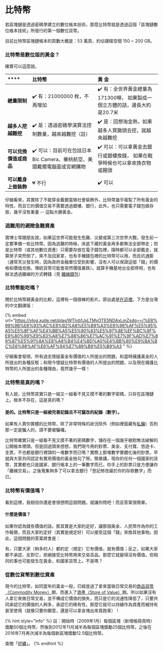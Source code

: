 # 比特幣

若區塊鏈是透過密碼學建立的數位帳本技術，那麼比特幣就是透過這個「區塊鏈數位帳本技術」所發行的第一個數位貨幣。

目前比特幣區塊鏈帳本的頁數大概是：53 萬頁，約佔硬碟空間 150 ~ 200 GB。

### 比特幣是數位版的黃金？

確實可以這麼說。

| \*\*\*\* | **比特幣** | **黃    金** |
| :--- | :--- | :--- |
| **總量限制** | ✔️ 有：21000000 枚，不再增加 | ✔️ 有：全世界黃金總量為171300噸， 如果製成一個立方體的話，邊長大約是20.7米 |
| **越多人挖越難挖** | ✔️ 是：透過密碼學演算法控制數量，越來越難挖（註） | ✔️ 是：回想淘金熱，如果越多人買鋤頭去挖，就越來越難挖 |
| **可以兌換價值或商品** | ✔️ 可以：目前可在包括日本 Bic Camera、樂桃航空、美國戴爾電腦面或官網購物 | ✔️ 可以：可以拿黃金去銀行或銀樓換錢， 如果在戰爭時候也可以拿來換衣物或饅頭 |
| **可以戴身上做裝飾** | 💔 不行 | ✔️ 可以 |

仔細看來，其實除了不能穿金戴銀當做社會裝飾外，比特幣幾乎複製了所有黃金的特性，而且它的價值交易不需要透過銀樓、銀行，此外，也只需要電子錢包做存放，幾乎沒有重量 -- 這點大勝黃金。

### 逃難用的避險急難資產

寶博士常跟朋友說，如果這世界可能發生危難、災變或第三次世界大戰，發生前一定要準備一些比特幣。因為逃難的時候，床底下藏的黃金再多都無法全部帶走；但是比特幣（或其他數位資產）只需要存放在電子錢包裡，隨時都可以全部戴走，就算房子突然倒了，來不及回家拿，也有手機錢包裡的比特幣可以用，而且抗通膨（通常天災發生時，因為政府金融單位受到影響，沒有人可以保證這個「錢」的價格和價值兌換，傳統貨幣可能會突然價值暴跌）。就算手機基地台全部停用，也有辦法透過離線的方式轉錢（見 [離線錢包](leng-bao/diy-zi-leng-bao-android-ban.md)）

### 比特幣能吃嗎？

關於比特幣跟黃金的比較，這裡有一個很棒的影片。原出處是[在這裡](https://www.youtube.com/watch?v=YHjYt6Jm5j8)。下方是台灣的中文翻譯版：

{% embed url="https://vlog.xuite.net/play/WTIyb1JxLTMyOTE5NDAxLmZsdg==/%E8%99%9B%E6%93%AC%E8%B2%A8%E5%B9%A3%E6%98%AF%E5%95%A5%E5%8F%AF%E4%BB%A5%E5%90%83%E5%97%8E%EF%BC%9F%E9%80%99%E9%83%A8%E7%88%86%E7%AC%91%E7%9F%AD%E7%89%87%E5%91%8A%E8%A8%B4%E4%BD%A0%E4%BB%80%E9%BA%BC%E6%98%AF%E6%AF%94%E7%89%B9%E5%B9%A3 " %}

仔細看會發現，所有過去懷疑黃金有價值的人所提出的問題，和當時擁護黃金的人所提出的各種反駁；和現今懷疑比特幣有價值的人所提出的問題，以及現在擁護比特幣的人所提出的各種理由，竟然幾乎一樣！

### 比特幣是真的嗎？

有人說，比特幣其實只是一組又一組看不見又摸不著的數字密碼，只存在區塊鏈上。根本不存在，這是真的嗎？

#### 是的。比特幣只是一組被完善記錄且不可竄改的紀錄（數字）。

如果有人賣你實體的比特幣，除了非常特殊的狀況除外（例如裡面藏有[私鑰](wallet/si/)）否則那一定是騙人的，請不要被騙囉。

比特幣確實只是一組看不見又摸不著的密碼數字，儲存在一個幾乎絕對無法破解的公開帳本裡頭。但是回過頭來想想，我們現今用的鈔票、美金、支付寶、悠遊卡、支票，不也都是銀行裡頭的一堆數字而已嗎？實際上那堆數字實體化後的鈔票，早就與大家共同認定有實用價值的黃金拖勾了呀。簡單講，現存的任何一個國家的貨幣，其實都也只是國家、銀行帳本上的一筆數字而已，你手上的鈔票只是方便讓你「離線交易」，之後蒐集夠多了可以拿去銀行「登記修改屬於你的存款數字」而已。

### 比特幣有價值嗎？

看到這裡，我相信你還是會很想問這個問題。就讓你問吧！而且答案很簡單。

#### 什麼是價值？

如果你認為錢有價值的話，那其實是大家約定好，讓那個美金、人民幣作為你的工作報償，而且大家約定好（其實是規定好）可以接受這個「錢」來換其他事物。因此，這個問題的答案將會是：

有，只要大家（夠多的人）都約定（規定）它有價值，就有價值；反之，如果大家都不承認、反對它，拒絕接受比特幣用來交易貨品，那麼它就變得沒有價值。但相同的事也可能發生在黃金，和國家貨幣上。不是嗎？

### 從數位貨幣到數位資產

現今的比特幣，如同當年的黃金一般，已經度過了拿來當做日常交易的[商品貨幣（Commodity Money）](https://zh.wikipedia.org/wiki/%E5%95%86%E5%93%81%E8%B2%A8%E5%B9%A3)期，而進入了[資產（Store of Value）](https://en.wikipedia.org/wiki/Store_of_value)期。所以如果沒有人拿它來做日常交易，並不構成它價值的損失，而只是它的流通性降低了，只要共同承認它的價值的人夠多，承認它的稀有性，那麼它就可以持續作為資產而被持有甚至使用（就像只要你願意，還是可以拿金塊出來買跑車）！

{% hint style="info" %}
註：開始時（2009年1月）每個區塊（新增帳冊頁時）獎勵50個比特幣，然後到2012年11月減半為每個區塊獎勵25個比特幣。之後在2016年7月再次減半為每個新區塊獎勵12.5個比特幣。  
  
查閱「[挖礦](wa/)」。
{% endhint %}







